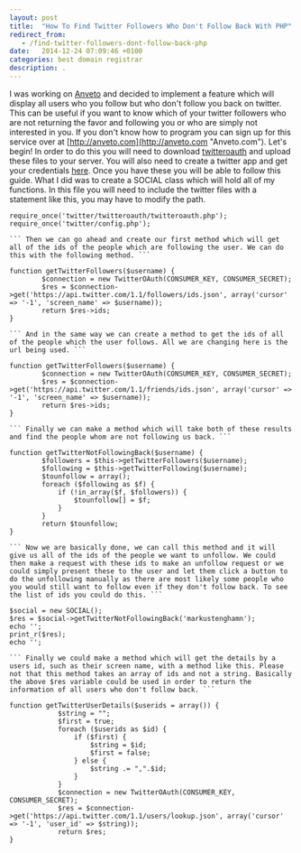```yaml
---
layout: post
title:  "How To Find Twitter Followers Who Don't Follow Back With PHP"
redirect_from:
   - /find-twitter-followers-dont-follow-back-php
date:   2014-12-24 07:09:46 +0100
categories: best domain registrar
description: .
---
```


I was working on [Anveto](http://anveto.com "Anveto") and decided to implement a feature which will display all users who you follow but who don't follow you back on twitter. This can be useful if you want to know which of your twitter followers who are not returning the favor and following you or who are simply not interested in you. If you don't know how to program you can sign up for this service over at [http://anveto.com](http://anveto.com "Anveto.com"). Let's begin! In order to do this you will need to download [twitteroauth](https://github.com/abraham/twitteroauth "Twitteroauth") and upload these files to your server. You will also need to create a twitter app and get your credentials [here](https://apps.twitter.com/ "Create a twitter app"). Once you have these you will be able to follow this guide. What I did was to create a SOCIAL class which will hold all of my functions. In this file you will need to include the twitter files with a statement like this, you may have to modify the path.

```
require_once('twitter/twitteroauth/twitteroauth.php');
require_once('twitter/config.php');

``` Then we can go ahead and create our first method which will get all of the ids of the people which are following the user. We can do this with the following method. ```

function getTwitterFollowers($username) {
        $connection = new TwitterOAuth(CONSUMER_KEY, CONSUMER_SECRET);
        $res = $connection->get('https://api.twitter.com/1.1/followers/ids.json', array('cursor' => '-1', 'screen_name' => $username));
        return $res->ids;
}

``` And in the same way we can create a method to get the ids of all of the people which the user follows. All we are changing here is the url being used. ```

function getTwitterFollowers($username) {
        $connection = new TwitterOAuth(CONSUMER_KEY, CONSUMER_SECRET);
        $res = $connection->get('https://api.twitter.com/1.1/friends/ids.json', array('cursor' => '-1', 'screen_name' => $username));
        return $res->ids;
}

``` Finally we can make a method which will take both of these results and find the people whom are not following us back. ```

function getTwitterNotFollowingBack($username) {
        $followers = $this->getTwitterFollowers($username);
        $following = $this->getTwitterFollowing($username);
        $tounfollow = array();
        foreach ($following as $f) {
            if (!in_array($f, $followers)) {
                $tounfollow[] = $f;
            }
        }
        return $tounfollow;
}

``` Now we are basically done, we can call this method and it will give us all of the ids of the people we want to unfollow. We could then make a request with these ids to make an unfollow request or we could simply present these to the user and let them click a button to do the unfollowing manually as there are most likely some people who you would still want to follow even if they don't follow back. To see the list of ids you could do this. ```

$social = new SOCIAL();
$res = $social->getTwitterNotFollowingBack('markustenghamn');
echo '';
print_r($res);
echo '';

``` Finally we could make a method which will get the details by a users id, such as their screen name, with a method like this. Please not that this method takes an array of ids and not a string. Basically the above $res variable could be used in order to return the information of all users who don't follow back. ```

function getTwitterUserDetails($userids = array()) {
            $string = "";
            $first = true;
            foreach ($userids as $id) {
                if ($first) {
                    $string = $id;
                    $first = false;
                } else {
                    $string .= ",".$id;
                }
            }
            $connection = new TwitterOAuth(CONSUMER_KEY, CONSUMER_SECRET);
            $res = $connection->get('https://api.twitter.com/1.1/users/lookup.json', array('cursor' => '-1', 'user_id' => $string));
            return $res;
}

```